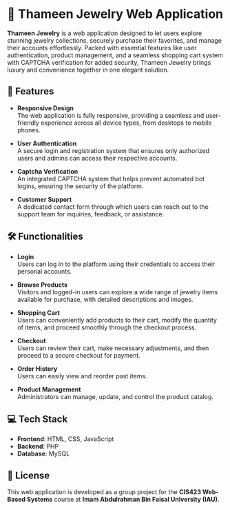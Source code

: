 # 💎 Thameen Jewelry Web Application 

**Thameen Jewelry** is a web application designed to let users explore stunning jewelry collections, securely purchase their favorites, and manage their accounts effortlessly. Packed with essential features like user authentication, product management, and a seamless shopping cart system with CAPTCHA verification for added security, Thameen Jewelry brings luxury and convenience together in one elegant solution.

## 🌟 Features

- **Responsive Design**  
  The web application is fully responsive, providing a seamless and user-friendly experience across all device types, from desktops to mobile phones.
  
- **User Authentication**  
  A secure login and registration system that ensures only authorized users and admins can access their respective accounts.
  
- **Captcha Verification**  
  An integrated CAPTCHA system that helps prevent automated bot logins, ensuring the security of the platform.

- **Customer Support**  
  A dedicated contact form through which users can reach out to the support team for inquiries, feedback, or assistance.

## 🛠️ Functionalities

- **Login**  
  Users can log in to the platform using their credentials to access their personal accounts.

- **Browse Products**  
  Visitors and logged-in users can explore a wide range of jewelry items available for purchase, with detailed descriptions and images.

- **Shopping Cart**  
  Users can conveniently add products to their cart, modify the quantity of items, and proceed smoothly through the checkout process.

- **Checkout**  
  Users can review their cart, make necessary adjustments, and then proceed to a secure checkout for payment.
   
- **Order History**  
  Users can easily view and reorder past items.
  
- **Product Management**  
  Administrators can manage, update, and control the product catalog.

## 💻 Tech Stack

- **Frontend**: HTML, CSS, JavaScript
- **Backend**: PHP
- **Database**: MySQL


## 🔘 License

This web application is developed as a group project for the **CIS423 Web-Based Systems** course at **Imam Abdulrahman Bin Faisal University (IAU)**.

